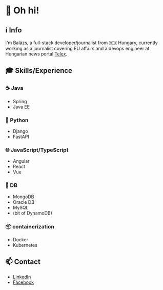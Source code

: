 # 👋 Oh hi!

## ℹ️ Info
I'm Balázs, a full-stack developer/journalist from 🇭🇺 Hungary, currently working as a journalist covering EU affairs and a devops engineer at Hungarian news portal [Telex](https://wwww.telex.hu).

## 🎓 Skills/Experience

### ☕ Java
- Spring
- Java EE

### 🐍 Python
- Django
- FastAPI

### 🌐 JavaScript/TypeScript
- Angular
- React
- Vue

### 💾 DB
- MongoDB
- Oracle DB
- MySQL
- (bit of DynamoDB)

### 📦 containerization
- Docker
- Kubernetes

## 📫 Contact
- [LinkedIn](https://www.linkedin.com/in/bal%C3%A1zs-m%C3%A1rton-a4a020117/)
- [Facebook](https://www.facebook.com/balazs.marton)

